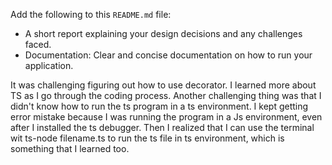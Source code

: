 Add the following to this `README.md` file:  
  * A short report explaining your design decisions and any challenges faced.
  * Documentation: Clear and concise documentation on how to run your application.

  It was challenging figuring out how to use decorator. I learned more about TS as I go through the coding process. Another challenging thing was that I didn't know how to run the ts program in a ts environment. I kept getting error mistake because I was running the program in a Js environment, even after I installed the ts debugger. Then I realized that I can use the terminal wit ts-node filename.ts to run the ts file in ts environment, which is something that I learned too. 